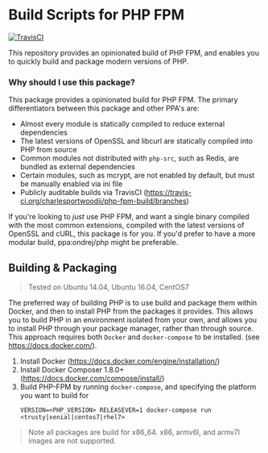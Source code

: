 # Build Scripts for PHP FPM

[![TravisCI](https://img.shields.io/travis/charlesportwoodii/php-fpm-build.svg?style=flat-square&branch=master "TravisCI")](https://travis-ci.org/charlesportwoodii/php-fpm-build)

This repository provides an opinionated build of PHP FPM, and enables you to quickly build and package modern versions of PHP.

### Why should I use this package?

This package provides a opinionated build for PHP FPM. The primary differentiators between this package and other PPA's are:

- Almost every module is statically compiled to reduce external dependencies
- The latest versions of OpenSSL and libcurl are statically compiled into PHP from source
- Common modules not distributed with `php-src`, such as Redis, are bundled as external dependencies
- Certain modules, such as mcrypt, are not enabled by default, but must be manually enabled via ini file
- Publicly auditable builds via TravisCI (https://travis-ci.org/charlesportwoodii/php-fpm-build/branches)

If you're looking to _just_ use PHP FPM, and want a single binary compiled with the most common extensions, compiled with the latest versions of OpenSSL and cURL, this package is for you. If you'd prefer to have a more modular build, ppa:ondrej/php might be preferable.

## Building & Packaging
> Tested on Ubuntu 14.04, Ubuntu 16.04, CentOS7

The preferred way of building PHP is to use build and package them within Docker, and then to install PHP from the packages it provides. This allows you to build PHP in an environment isolated from your own, and allows you to install PHP through your package manager, rather than through source. This approach requires both `Docker` and `docker-compose` to be installed. (see https://docs.docker.com/).

1. Install Docker (https://docs.docker.com/engine/installation/)
2. Install Docker Composer 1.8.0+ (https://docs.docker.com/compose/install/)
3. Build PHP-FPM by running `docker-compose`, and specifying the platform you want to build for
	```
	VERSION=<PHP_VERSION> RELEASEVER=1 docker-compose run <trusty|xenial|centos7|rhel7>
	```

> Note all packages are build for x86_64. x86, armv6l, and armv7l images are not supported.
